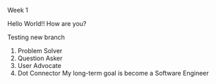 Week 1

Hello World!!
How are you?

Testing new branch


1. Problem Solver 
2. Question Asker 
3. User Advocate 
4. Dot Connector 
My long-term goal is become a Software Engineer